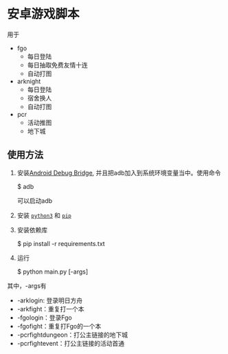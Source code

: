 # 安卓游戏脚本

用于 
- fgo
  - 每日登陆
  - 每日抽取免费友情十连
  - 自动打图
- arknight
  - 每日登陆
  - 宿舍换人
  - 自动打图
- pcr
  - 活动推图
  - 地下城

## 使用方法
1. 安装[Android Debug Bridge](https://developer.android.com/studio/command-line/adb), 并且把adb加入到系统环境变量当中。使用命令

    $ adb

   可以启动adb
2. 安装 [`python3`](https://www.python.org/downloads/release/python-383/) 和 [`pip`](https://pypi.org/project/pip/)
3. 安装依赖库
   
    $ pip install -r requirements.txt

4. 运行
     
    $ python main.py [-args]
  
  其中，-args有
  - -arklogin: 登录明日方舟
  - -arkfight：重复打一个本
  - -fgologin：登录Fgo
  - -fgofight：重复打Fgo的一个本
  - -pcrfightdungeon：打公主链接的地下城
  - -pcrfightevent：打公主链接的活动首通

